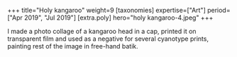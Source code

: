 +++
title="Holy kangaroo"
weight=9
[taxonomies]
expertise=["Art"]
period=["Apr 2019", "Jul 2019"]
[extra.poly]
hero="holy kangaroo-4.jpeg"
+++

I made a photo collage of a kangaroo head in a cap, printed it on transparent film and used as a negative for several cyanotype prints, painting rest of the image in free-hand batik.